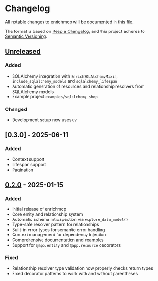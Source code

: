 # Changelog

All notable changes to enrichmcp will be documented in this file.

The format is based on [Keep a Changelog](https://keepachangelog.com/en/1.1.0/),
and this project adheres to [Semantic Versioning](https://semver.org/spec/v2.0.0.html).

## [Unreleased]

### Added
- SQLAlchemy integration with `EnrichSQLAlchemyMixin`,
  `include_sqlalchemy_models` and `sqlalchemy_lifespan`
- Automatic generation of resources and relationship resolvers from
  SQLAlchemy models
- Example project `examples/sqlalchemy_shop`

### Changed
- Development setup now uses `uv`

## [0.3.0] - 2025-06-11

### Added
- Context support
- Lifespan support
- Pagination

## [0.2.0] - 2025-01-15

### Added
- Initial release of enrichmcp
- Core entity and relationship system
- Automatic schema introspection via `explore_data_model()`
- Type-safe resolver pattern for relationships
- Built-in error types for semantic error handling
- Context management for dependency injection
- Comprehensive documentation and examples
- Support for `@app.entity` and `@app.resource` decorators

### Fixed
- Relationship resolver type validation now properly checks return types
- Fixed decorator patterns to work with and without parentheses

[Unreleased]: https://github.com/featureform/enrichmcp/compare/main...HEAD
[0.2.0]: https://github.com/featureform/enrichmcp/releases/tag/v0.2.0
